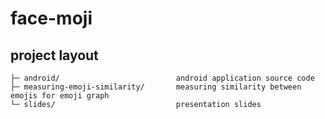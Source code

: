 # face-moji

## project layout
```
├─ android/                          android application source code
├─ measuring-emoji-similarity/       measuring similarity between emojis for emoji graph
└─ slides/                           presentation slides
```
